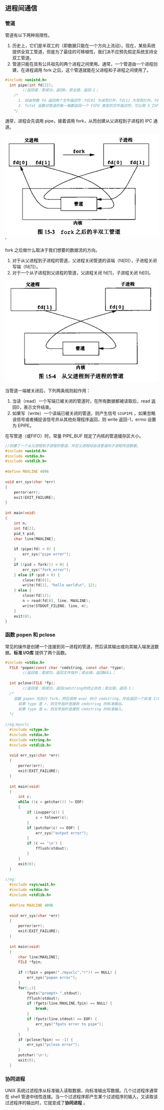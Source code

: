 ## 进程间通信

### 管道

管道有以下两种局限性。

1. 历史上，它们是半双工的（即数据只能在一个方向上流动）。现在，某些系统提供全双工管道，但是为了最佳的可移植性，我们决不应预先假定系统支持全双工管道。
2. 管道只能在具有公共祖先的两个进程之间使用。通常，一个管道由一个进程创建，在进程调用 fork 之后，这个管道就能在父进程和子进程之间使用了。

```c
#include <unistd.h>
  int pipe(int fd[2]);
        //返回值：若成功，返回0，若出错，返回-1；
	/*
	  1. 经由参数 fd 返回两个文件描述符：fd[0] 为读而打开，fd[1] 为写而打开。fd[1]的输出是fd[0]的输入。
	  2. fstat 函数对管道的每一端都返回一个 FIFO 类型的文件描述符。可以用 S_ISFIFO 宏来测试管道。
	*/
```

通常，进程会先调用 pipe，接着调用 fork，从而创建从父进程到子进程的 IPC 通道。

![fork之后的半双工管道](./image/fork之后的半双工管道.png)'

fork 之后做什么取决于我们想要的数据流的方向。

1. 对于从父进程到子进程的管道，父进程关闭管道的读端（fd[0]），子进程关闭写端（fd[1]）。
2. 对于一个从子进程到父进程的管道，父进程关闭 fd[1]，子进程关闭 fd[0]。

![管道](./image/管道.png)

当管道一端被关闭后，下列两条规则起作用：

1. 当读（read）一个写端已被关闭的管道时，在所有数据都被读取后，read 返回0，表示文件结束。
2. 如果写（write）一个读端已被关闭的管道，则产生信号 `SIGPIPE` 。如果忽略该信号或者捕捉该信号并从其他处理程序返回，则 write 返回-1，errno 设置为 EPIPE。

在写管道（或FIFO）时，常量 PIPE_BUF 规定了内核的管道缓存区大小。

```c
//创建了一个从父进程到子进程的管道，并且父进程经由该管道向子进程传送数据。
#include <unistd.h>
#include <stdio.h>
#include <stdlib.h>

#define MAXLINE 4096

void err_sys(char *err)
{
    perror(err);
    exit(EXIT_FAILURE);
}

int main(void)
{
    int n;
    int fd[2];
    pid_t pid;
    char line[MAXLINE];

    if (pipe(fd) < 0) {
        err_sys("pipe error");
    }
    if ((pid = fork()) < 0) {
        err_sys("fork_error");
    } else if (pid > 0) {
        close(fd[0]);
        write(fd[1], "hello world\n", 12);
    } else {
        close(fd[1]);
        n = read(fd[0], line, MAXLINE);
        write(STDOUT_FILENO, line, n);
    }
    exit(0);
}
```

### 函数 popen 和 pclose

常见的操作是创建一个连接到另一进程的管道，然后读其输出或向其输入端发送数据。**标准 I/O库** 提供了两个函数。

```c
#include <stdio.h>
  FILE *popen(const char *cmdstring, const char *type);
        //返回值：若成功，返回文件指针；若出错，返回NULL；

  int pclose(FILE *fp);
        //返回值：若成功，返回cmdstring的终止状态；若出错，返回-1；
  /*
    函数 popen 先执行 fork，然后调用 exec 执行 cmdstring，并且返回一个标准 I/O 文件指针。
      如果 type 是 r，则文件指针连接到 cmdstring 的标准输出。
      如果 type 是 w，则文件指针连接到 cmdstring 的标准输入。
  */

//eg:myuclc
  #include <ctype.h>
  #include <stdio.h>
  #include <string.h>
  #include <stdlib.h>

  void err_sys(char *err)
  {
      perror(err);
      exit(EXIT_FAILURE);
  }

  int main(void)
  {
      int c;
      while ((c = getchar()) != EOF)
      {
          if (isupper(c)) {
              c = tolower(c);
          }
          if (putchar(c) == EOF) {
              err_sys("output error");
          }
          if (c == '\n') {
              fflush(stdout);
          }
      }
      exit(0);
  }

//eg:
  #include <sys/wait.h>
  #include <stdio.h>
  #include <stdlib.h>

  #define MAXLINE 4096

  void err_sys(char *err)
  {
      perror(err);
      exit(EXIT_FAILURE);
  }

  int main(void)
  {
      char line[MAXLINE];
      FILE *fpin;

      if ((fpin = popen("./myuclc","r")) == NULL) {
          err_sys("popen error");
      }
      for(;;){
          fputs("prompt> ",stdout);
          fflush(stdout);
          if (fgets(line,MAXLINE,fpin) == NULL) {
              break;
          }
          if (fputs(line,stdout) == EOF) {
              err_sys("fputs error to pipe");
          }
      }
      if (pclose(fpin) == -1) {
          err_sys("pclose error");
      }
      putchar('\n');
      exit(0);
  }
```

### 协同进程

UNIX 系统过滤程序从标准输入读取数据，向标准输出写数据。几个过滤程序通常在 shell 管道中线性连接。当一个过滤程序即产生某个过滤程序的输入，又读取该过滤程序的输出时，它就变成了**协同进程** 。

